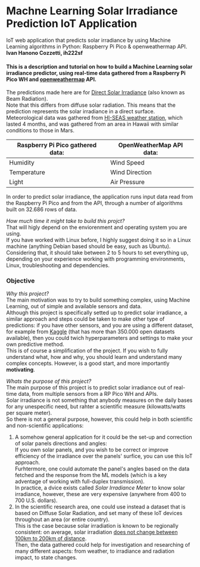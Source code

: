 # Machne Learning Solar Irradiance Prediction IoT Application
IoT web application that predicts solar irradiance by using Machine Learning algorithms in Python: Raspberry Pi Pico &amp; openweathermap API.<br>
**Ivan Hanono Cozzetti, ih222sf**

#### This is a description and tutorial on how to build a Machine Learning solar irradiance predictor, using real-time data gathered from a Raspberry Pi Pico WH and [openweathermap](https://openweathermap.org/) API.

The predictions made here are for [Direct Solar Irradiance](https://globalsolaratlas.info/support/faq) (also known as Beam Radiation).<br>
Note that this differs from diffuse solar radiation. This means that the prediction represents the solar irradiance in a direct surface.<br>
Meteorological data was gathered from [HI-SEAS weather station](https://www.hi-seas.org/), which lasted 4 months, and was gathered from an area in Hawaii with similar conditions to those in Mars. 

| Raspberry Pi Pico gathered data:  |OpenWeatherMap API data: |
|---|---|
| Humidity | Wind Speed |  
| Temperature | Wind Direction  | 
| Light | Air Pressure |  

In order to predict solar irradiance, the application runs input data read from the Raspberry Pi Pico and from the API, through a number of algorithms built on 32.686 rows of data.

*How much time it might take to build this projct?*<br>
That will higly depend on the enviorenment and operating system you are using.<br>
If you have worked with Linux before, I highly suggest doing it so in a Linux machine (anything Debian based should be easy, such as Ubuntu).<br>
Considering that, it should take between 2 to 5 hours to set everything up, depending on your experience working with programming environments, Linux, troubleshooting and dependencies. 

### Objective
*Why this project?*<br>
The main motivation was to try to build something complex, using Machine Learning, out of simple and available sensors and data.<br>
Although this project is specifically setted up to predict solar irradiance, a similar approach and steps could be taken to make other type of predictions: if you have other sensors, and
you are using a different dataset, for example from [Kaggle](https://www.kaggle.com/) (that has more than 350.000 open datasets available), then you could twich hyperparameters and settings to
make your own predictive method.<br>
This is of course a simplification of the project. If you wish to fully understand what, how and why, you should learn and understand many complex concepts. However, is a good start, and more importantly **motivating**.

*Whats the purpose of this project?* <br>
The main purpose of this project is to predict solar irradiance out of real-time data, from multiple sensors from a RP Pico WH and APIs.<br>
Solar irradiance is not something that anybody measures on the daily bases for any unespecific need, but rahter a scientific measure (kilowatts/watts per square meter).<br>
So there is not a general purpose, however, this could help in both scientific and non-scientific applications:
1. A somehow general application for it could be the set-up and correction of solar panels directions and angles: <br>
If you own solar panels, and you wish to be correct or improve efficiency of the irradiance over the panels' surfice, you can use this IoT approach.<br>
Furhtermore, one could automate the panel's angles based on the data fetched and the response from the ML models (which is a key adventage of working with full-duplex transmission).<br>
In practice, a dvice exists called *Solar Irradiance Meter* to know solar irradiance, however, these are very expensive (anywhere from 400 to 700 U.S. dollars).
2. In the scientific research area, one could use instead a dataset that is based on Diffuse Solar Radiation, and set many of these IoT devices throughout an area (or entire country).<br>
This is the case because solar irradiation is known to be regionally consistent: on average, solar irradiation [does not change between 100km to 200km of distance](https://www.youtube.com/watch?v=cok7xtKnvV0). <br> 
Then, the data gathered could help for investigation and researching of many different aspects: from weather, to irradiance and radiation impact, to state changes.<br>
